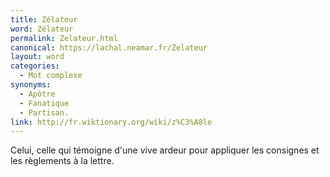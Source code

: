 ```yaml
---
title: Zélateur
word: Zélateur
permalink: Zelateur.html
canonical: https://lachal.neamar.fr/Zelateur
layout: word
categories:
  - Mot complexe
synonyms:
  - Apôtre
  - Fanatique
  - Partisan.
link: http://fr.wiktionary.org/wiki/z%C3%A8le
---
```


Celui, celle qui témoigne d'une vive ardeur pour appliquer les consignes et les règlements à la lettre.

